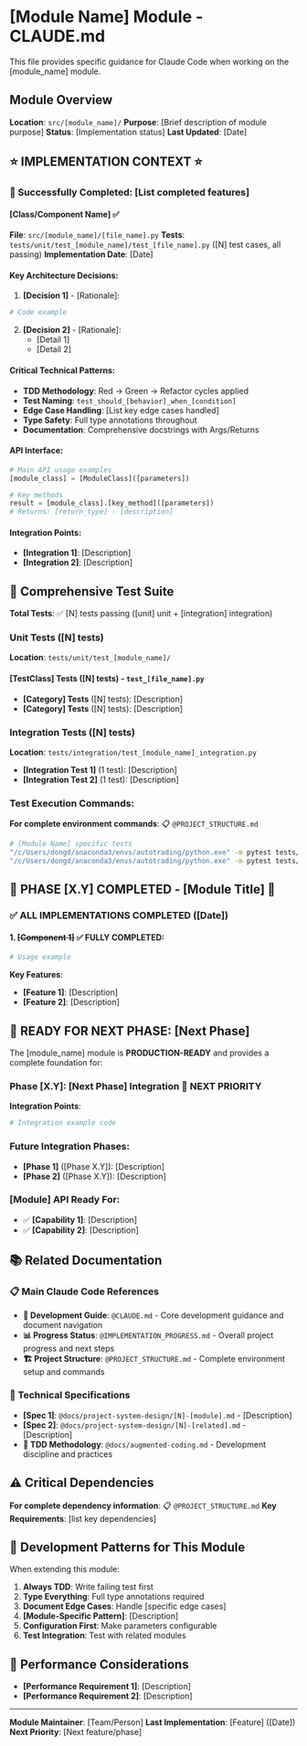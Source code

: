 # [Module Name] Module - CLAUDE.md

This file provides specific guidance for Claude Code when working on the [module_name] module.

## Module Overview

**Location**: `src/[module_name]/`
**Purpose**: [Brief description of module purpose]
**Status**: [Implementation status]
**Last Updated**: [Date]

## ⭐ IMPLEMENTATION CONTEXT ⭐

### 🚀 Successfully Completed: [List completed features]

#### **[Class/Component Name]** ✅
**File**: `src/[module_name]/[file_name].py`
**Tests**: `tests/unit/test_[module_name]/test_[file_name].py` ([N] test cases, all passing)
**Implementation Date**: [Date]

#### **Key Architecture Decisions:**

1. **[Decision 1]** - [Rationale]:
```python
# Code example
```

2. **[Decision 2]** - [Rationale]:
   - [Detail 1]
   - [Detail 2]

#### **Critical Technical Patterns:**

- **TDD Methodology**: Red → Green → Refactor cycles applied
- **Test Naming**: `test_should_[behavior]_when_[condition]`
- **Edge Case Handling**: [List key edge cases handled]
- **Type Safety**: Full type annotations throughout
- **Documentation**: Comprehensive docstrings with Args/Returns

#### **API Interface:**

```python
# Main API usage examples
[module_class] = [ModuleClass]([parameters])

# Key methods
result = [module_class].[key_method]([parameters])
# Returns: [return_type] - [description]
```

#### **Integration Points:**

- **[Integration 1]**: [Description]
- **[Integration 2]**: [Description]

## 🧪 Comprehensive Test Suite

**Total Tests**: ✅ [N] tests passing ([unit] unit + [integration] integration)

### **Unit Tests** ([N] tests)
**Location**: `tests/unit/test_[module_name]/`

#### **[TestClass] Tests** ([N] tests) - `test_[file_name].py`
- **[Category] Tests** ([N] tests): [Description]
- **[Category] Tests** ([N] tests): [Description]

### **Integration Tests** ([N] tests)
**Location**: `tests/integration/test_[module_name]_integration.py`

- **[Integration Test 1]** (1 test): [Description]
- **[Integration Test 2]** (1 test): [Description]

### Test Execution Commands:
**For complete environment commands**: 📋 `@PROJECT_STRUCTURE.md`

```bash
# [Module Name] specific tests
"/c/Users/dongd/anaconda3/envs/autotrading/python.exe" -m pytest tests/unit/test_[module_name]/ -v
"/c/Users/dongd/anaconda3/envs/autotrading/python.exe" -m pytest tests/integration/test_[module_name]_integration.py -v
```

## 🎉 **PHASE [X.Y] COMPLETED** - [Module Title] 🚀

### ✅ **ALL IMPLEMENTATIONS COMPLETED ([Date])**

#### 1. ~~**[Component 1]**~~ ✅ **FULLY COMPLETED**:
```python
# Usage example
```

**Key Features**:
- **[Feature 1]**: [Description]
- **[Feature 2]**: [Description]

## 🚀 **READY FOR NEXT PHASE: [Next Phase]**

The [module_name] module is **PRODUCTION-READY** and provides a complete foundation for:

### **Phase [X.Y]: [Next Phase] Integration** 🎯 **NEXT PRIORITY**

**Integration Points**:
```python
# Integration example code
```

### **Future Integration Phases**:
- **[Phase 1]** ([Phase X.Y]): [Description]
- **[Phase 2]** ([Phase X.Y]): [Description]

### **[Module] API Ready For**:
- ✅ **[Capability 1]**: [Description]
- ✅ **[Capability 2]**: [Description]

## 📚 **Related Documentation**

### **📋 Main Claude Code References**
- **🎯 Development Guide**: `@CLAUDE.md` - Core development guidance and document navigation
- **📊 Progress Status**: `@IMPLEMENTATION_PROGRESS.md` - Overall project progress and next steps
- **🏗️ Project Structure**: `@PROJECT_STRUCTURE.md` - Complete environment setup and commands

### **📖 Technical Specifications**
- **[Spec 1]**: `@docs/project-system-design/[N]-[module].md` - [Description]
- **[Spec 2]**: `@docs/project-system-design/[N]-[related].md` - [Description]
- **🧪 TDD Methodology**: `@docs/augmented-coding.md` - Development discipline and practices

## ⚠️ Critical Dependencies

**For complete dependency information**: 📋 `@PROJECT_STRUCTURE.md`
**Key Requirements**: [list key dependencies]

## 🔧 Development Patterns for This Module

When extending this module:

1. **Always TDD**: Write failing test first
2. **Type Everything**: Full type annotations required
3. **Document Edge Cases**: Handle [specific edge cases]
4. **[Module-Specific Pattern]**: [Description]
5. **Configuration First**: Make parameters configurable
6. **Test Integration**: Test with related modules

## 🎯 Performance Considerations

- **[Performance Requirement 1]**: [Description]
- **[Performance Requirement 2]**: [Description]

---
**Module Maintainer**: [Team/Person]
**Last Implementation**: [Feature] ([Date])
**Next Priority**: [Next feature/phase]